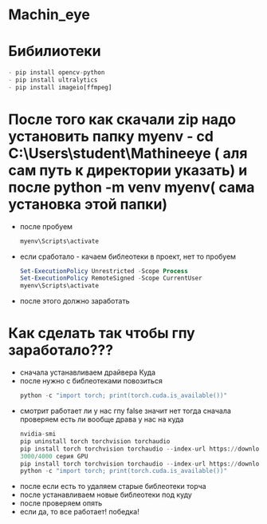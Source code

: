 # Machin_eye

# Бибилиотеки
```python
- pip install opencv-python
- pip install ultralytics
- pip install imageio[ffmpeg]
```



# После того как скачали zip надо установить папку myenv - cd C:\Users\student\Mathineeye ( аля сам путь к директории указать) и после python -m venv myenv( сама установка этой папки)
- после пробуем
  ```bash
  myenv\Scripts\activate
  ```
- если сработало - качаем библеотеки в проект, нет то пробуем
  ```powershell
  Set-ExecutionPolicy Unrestricted -Scope Process
  Set-ExecutionPolicy RemoteSigned -Scope CurrentUser
  myenv\Scripts\activate
  ```
- после этого должно заработать



# Как сделать так чтобы гпу заработало???
- сначала устанавливаем драйвера Куда
- после нужно с библеотеками повозиться
  ```python
  python -c "import torch; print(torch.cuda.is_available())"
  ```
- смотрит работает ли у нас гпу false значит нет
тогда сначала проверяем есть ли вообще драва у нас на куда
  ```python
  nvidia-smi
  pip uninstall torch torchvision torchaudio
  pip install torch torchvision torchaudio --index-url https://download.pytorch.org/whl/cu118
  3000/4000 серия GPU
  pip install torch torchvision torchaudio --index-url https://download.pytorch.org/whl/cu121
  python -c "import torch; print(torch.cuda.is_available())"
  ```
- после если есть то удаляем старые библеотеки торча
- после устанавливаем новые библеотеки под куду
- после проверяем опять
- если да, то все работает! победка!
